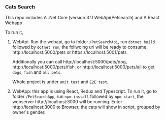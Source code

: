 ### Cats Search ###

This repo includes A .Net Core (version 3.1) WebApi(Petsearch) and A React Webapp

To run it, 

1. WebApi: Run the webapi, go to folder `/PetSearchApi`, run `dotnet build` followed by `dotnet run`, the follwoing url will be ready to consume.  
   http://localhost:5000/pets or https://localhost:5001/pets

   Additionally you can call http://localhost:5000/pets/dog, http://localhost:5000/pets/fish, or http://localhost:5000/pets/all
   to get `dogs`, `fish` and `all pets`.

   Whole project is under `unit test` and `E2E test`.

2. WebApp: this app is using React, Redux and Typescript. To run it, go to folder `/PetSearchApp`, run `npm install` followed by `npm start`, the webserver
   http://localhost:3000 will be running. Enter http://localhost:3000 to Browser, the cats will show in script, grouped by owner's gender.





